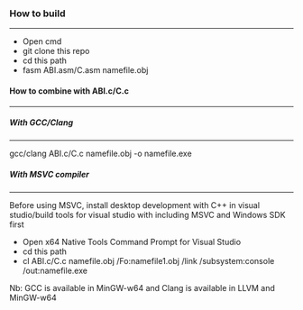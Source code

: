 ### How to build
----------------

-   Open cmd
-   git clone this repo
-   cd this path
-   fasm ABI.asm/C.asm namefile.obj

#### How to combine with ABI.c/C.c
----------------------------------

##### With GCC/Clang
--------------------

gcc/clang ABI.c/C.c namefile.obj -o namefile.exe

##### With MSVC compiler
------------------------

Before using MSVC, install desktop development with C++ in visual studio/build tools for visual studio with including MSVC and Windows SDK first
-   Open x64 Native Tools Command Prompt for Visual Studio
-   cd this path
-   cl ABI.c/C.c namefile.obj /Fo:namefile1.obj /link /subsystem:console /out:namefile.exe

Nb: GCC is available in MinGW-w64 and Clang is available in LLVM and MinGW-w64
